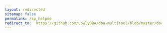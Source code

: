 ```yaml
---
layout: redirected
sitemap: false
permalink: /sp_helpme
redirect_to:  https://github.com/LowlyDBA/dba-multitool/blob/master/docs/sp_helpme.md
---
```

